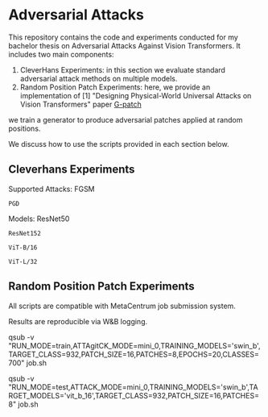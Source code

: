 # Adversarial Attacks

This repository contains the code and experiments conducted for my bachelor thesis on Adversarial Attacks Against Vision Transformers. It includes two main components:

1. CleverHans Experiments: in this section we evaluate standard adversarial attack methods on multiple models. 
2. Random Position Patch Experiments: here, we provide an implementation of [1] "Designing Physical-World Universal Attacks on Vision Transformers" paper [G-patch](https://openreview.net/forum?id=DqBPk7887N)

we train a generator to produce adversarial patches applied at random positions.


We discuss how to use the scripts provided in each section below.

## Cleverhans Experiments



Supported Attacks:
    FGSM

    PGD

Models: 
    ResNet50

    ResNet152

    ViT-B/16

    ViT-L/32






## Random Position Patch Experiments







All scripts are compatible with MetaCentrum job submission system.

Results are reproducible via W&B logging.


qsub -v "RUN_MODE=train,ATTAgitCK_MODE=mini_0,TRAINING_MODELS='swin_b',TARGET_CLASS=932,PATCH_SIZE=16,PATCHES=8,EPOCHS=20,CLASSES=700" job.sh

qsub -v "RUN_MODE=test,ATTACK_MODE=mini_0,TRAINING_MODELS='swin_b',TARGET_MODELS='vit_b_16',TARGET_CLASS=932,PATCH_SIZE=16,PATCHES=8" job.sh


